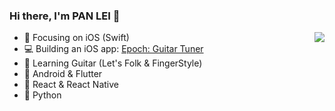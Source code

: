 ### Hi there, I'm PAN LEI 👋 

<img align="right" src="https://github-readme-stats.vercel.app/api?username=panl&show_icons=true&icon_color=38a0ff&text_color=718096&bg_color=ffffff&hide_title=true" />

- 🍎 Focusing on iOS (Swift)
- 💻 Building an iOS app: [Epoch: Guitar Tuner](https://epochpro.app/)
- 🎸 Learning Guitar (Let's Folk & FingerStyle)
- 🦋 Android & Flutter
- 🧊 React & React Native
- 🐍 Python

